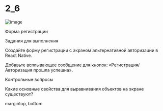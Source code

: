 # 2_6
![image](https://user-images.githubusercontent.com/70998909/168176038-8586c1b0-ca46-439b-96a6-9015c8ad7dc5.png)



Форма регистрации

Задания для выполнения


Создайте форму регистрации с экраном альтернативной авторизации в React Native.

Добавьте всплывающее сообщение для кнопок: «Регистрация/Авторизация прошла успешна».

Контрольные вопросы


Какие основные свойства для выравнивания объектов на экране существуют?

 margintop, bottom
